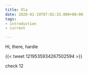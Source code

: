 ```yaml
---
title: Ola
date: 2020-01-19T07:02:33.000+00:00
tags:
- introduction
- current

---
```

Hi, there, hardie

 {{< tweet 1219535934267502594 >}}

check 12
<!--stackedit_data:
eyJoaXN0b3J5IjpbLTE1MjM5MjM0MDldfQ==
-->
